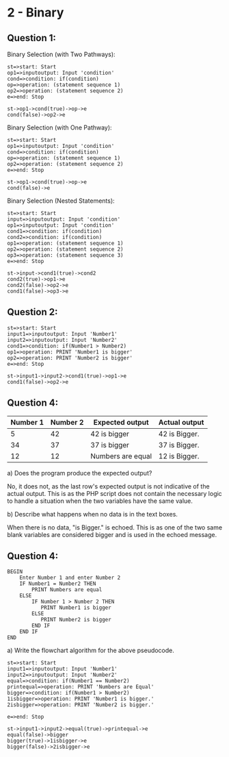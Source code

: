 # 2 - Binary

## Question 1:

Binary Selection (with Two Pathways):

```flow
st=>start: Start
op1=>inputoutput: Input 'condition'
cond=>condition: if(condition)
op=>operation: (statement sequence 1)
op2=>operation: (statement sequence 2)
e=>end: Stop

st->op1->cond(true)->op->e
cond(false)->op2->e
```

Binary Selection (with One Pathway):

```flow
st=>start: Start
op1=>inputoutput: Input 'condition'
cond=>condition: if(condition)
op=>operation: (statement sequence 1)
op2=>operation: (statement sequence 2)
e=>end: Stop

st->op1->cond(true)->op->e
cond(false)->e
```

Binary Selection (Nested Statements):

```flow
st=>start: Start
input=>inputoutput: Input 'condition'
op1=>inputoutput: Input 'condition'
cond1=>condition: if(condition)
cond2=>condition: if(condition)
op1=>operation: (statement sequence 1)
op2=>operation: (statement sequence 2)
op3=>operation: (statement sequence 3)
e=>end: Stop

st->input->cond1(true)->cond2
cond2(true)->op1->e
cond2(false)->op2->e
cond1(false)->op3->e
```



## Question 2:

```flow
st=>start: Start
input1=>inputoutput: Input 'Number1'
input2=>inputoutput: Input 'Number2'
cond1=>condition: if(Number1 > Number2)
op1=>operation: PRINT 'Number1 is bigger'
op2=>operation: PRINT 'Number2 is bigger'
e=>end: Stop

st->input1->input2->cond1(true)->op1->e
cond1(false)->op2->e
```

## Question 4:

| **Number  1** | **Number 2** | **Expected output** | **Actual output** |
| ------------- | ------------ | ------------------- | ----------------- |
| 5             | 42           | 42 is bigger        | 42 is Bigger.     |
| 34            | 37           | 37 is bigger        | 37 is Bigger.     |
| 12            | 12           | Numbers are equal   | 12 is Bigger.     |

a) Does the program produce the expected output?

No, it does not, as the last row's expected output is not indicative of the actual output. This is as the PHP script does not contain the necessary logic to handle a situation when the two variables have the same value.



b) Describe what happens when no data is in the text boxes.

When there is no data, "is Bigger." is echoed. This is as one of the two same blank variables are considered bigger and is used in the echoed message.



## Question 4:

```pseudocode
BEGIN
    Enter Number 1 and enter Number 2
    IF Number1 = Number2 THEN
        PRINT Numbers are equal
    ELSE
        IF Number 1 > Number 2 THEN
           PRINT Number1 is bigger
        ELSE
           PRINT Number2 is bigger
        END IF
    END IF
END
```

a)  Write the flowchart algorithm for the above pseudocode.

```flow
st=>start: Start
input1=>inputoutput: Input 'Number1'
input2=>inputoutput: Input 'Number2'
equal=>condition: if(Number1 == Number2)
printequal=>operation: PRINT 'Numbers are Equal'
bigger=>condition: if(Number1 > Number2)
1isbigger=>operation: PRINT 'Number1 is bigger.'
2isbigger=>operation: PRINT 'Number2 is bigger.'

e=>end: Stop

st->input1->input2->equal(true)->printequal->e
equal(false)->bigger
bigger(true)->1isbigger->e
bigger(false)->2isbigger->e
```
